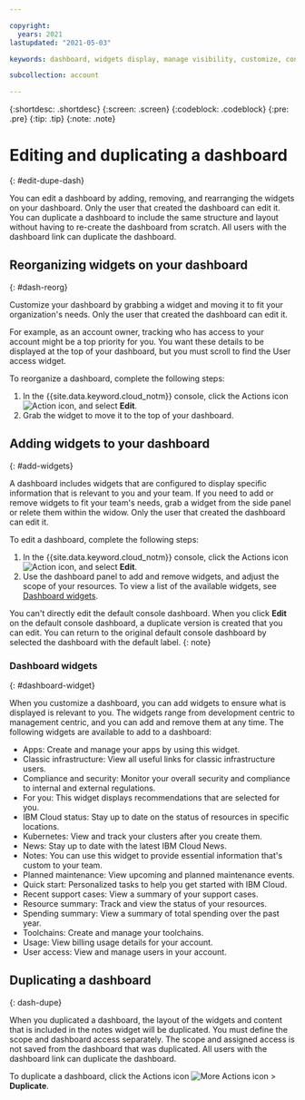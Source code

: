 ```yaml
---

copyright:
  years: 2021 
lastupdated: "2021-05-03"

keywords: dashboard, widgets display, manage visibility, customize, console, dashboard templates 

subcollection: account

---
```


{:shortdesc: .shortdesc}
{:screen: .screen}
{:codeblock: .codeblock}
{:pre: .pre}
{:tip: .tip}
{:note: .note}

# Editing and duplicating a dashboard
{: #edit-dupe-dash}

You can edit a dashboard by adding, removing, and rearranging the widgets on your dashboard. Only the user that created the dashboard can edit it. You can duplicate a dashboard to include the same structure and layout without having to re-create the dashboard from scratch. All users with the dashboard link can duplicate the dashboard. 

## Reorganizing widgets on your dashboard
{: #dash-reorg}

Customize your dashboard by grabbing a widget and moving it to fit your organization's needs. Only the user that created the dashboard can edit it. 

For example, as an account owner, tracking who has access to your account might be a top priority for you. You want these details to be displayed at the top of your dashboard, but you must scroll to find the User access widget.

To reorganize a dashboard, complete the following steps:
1. In the {{site.data.keyword.cloud_notm}} console, click the Actions icon ![Action icon](../icons/action-menu-icon.svg), and select **Edit**. 
1. Grab the widget to move it to the top of your dashboard.

## Adding widgets to your dashboard 
{: #add-widgets}

A dashboard includes widgets that are configured to display specific information that is relevant to you and your team. If you need to add or remove widgets to fit your team's needs, grab a widget from the side panel or relete them within the widow. Only the user that created the dashboard can edit it. 

To edit a dashboard, complete the following steps:
1. In the {{site.data.keyword.cloud_notm}} console, click the Actions icon ![Action icon](../icons/action-menu-icon.svg), and select **Edit**. 
1. Use the dashboard panel to add and remove widgets, and adjust the scope of your resources. To view a list of the available widgets, see [Dashboard widgets](/account?topic=account-add-widgets#dashboard-widget).

You can't directly edit the default console dashboard. When you click **Edit** on the default console dashboard, a duplicate version is created that you can edit. You can return to the original default console dashboard by selected the dashboard with the default label.
{: note}

###  Dashboard widgets 
{: #dashboard-widget}

When you customize a dashboard, you can add widgets to ensure what is displayed is relevant to you. The widgets range from development centric to management centric, and you can add and remove them at any time. The following widgets are available to add to a dashboard: 

* Apps: Create and manage your apps by using this widget. 
* Classic infrastructure: View all useful links for classic infrastructure users. 
* Compliance and security: Monitor your overall security and compliance to internal and external regulations. 
* For you: This widget displays recommendations that are selected for you. 
* IBM Cloud status: Stay up to date on the status of resources in specific locations. 
* Kubernetes: View and track your clusters after you create them. 
* News: Stay up to date with the latest IBM Cloud News. 
* Notes: You can use this widget to provide essential information that's custom to your team. 
* Planned maintenance: View upcoming and planned maintenance events. 
* Quick start: Personalized tasks to help you get started with IBM Cloud. 
* Recent support cases: View a summary of your support cases. 
* Resource summary: Track and view the status of your resources. 
* Spending summary: View a summary of total spending over the past year.
* Toolchains: Create and manage your toolchains. 
* Usage: View billing usage details for your account. 
* User access: View and manage users in your account. 

## Duplicating a dashboard
{: dash-dupe}

When you duplicated a dashboard, the layout of the widgets and content that is included in the notes widget will be duplicated. You must define the scope and dashboard access separately. The scope and assigned access is not saved from the dashboard that was duplicated. All users with the dashboard link can duplicate the dashboard.

To duplicate a dashboard, click the Actions icon ![More Actions icon](../icons/action-menu-icon.svg) > **Duplicate**.
